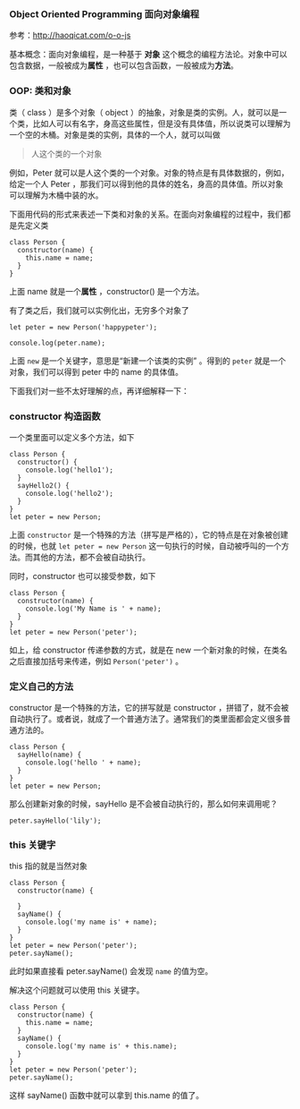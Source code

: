 ### Object Oriented Programming 面向对象编程

参考：http://haoqicat.com/o-o-js

基本概念：面向对象编程，是一种基于 **对象** 这个概念的编程方法论。对象中可以包含数据，一般被成为**属性** ，也可以包含函数，一般被成为**方法**。

### OOP: 类和对象

类（ class ）是多个对象（ object ）的抽象，对象是类的实例。人，就可以是一个类，比如人可以有名字，身高这些属性，但是没有具体值，所以说类可以理解为一个空的木桶。对象是类的实例，具体的一个人，就可以叫做

> 人这个类的一个对象

例如，Peter 就可以是人这个类的一个对象。对象的特点是有具体数据的，例如，给定一个人 Peter ，那我们可以得到他的具体的姓名，身高的具体值。所以对象可以理解为木桶中装的水。

下面用代码的形式来表述一下类和对象的关系。在面向对象编程的过程中，我们都是先定义类

```
class Person {
  constructor(name) {
    this.name = name;
  }
}
```

上面 name 就是一个**属性** ，constructor() 是一个方法。

有了类之后，我们就可以实例化出，无穷多个对象了

```
let peter = new Person('happypeter');

console.log(peter.name);
```

上面 `new` 是一个关键字，意思是“新建一个该类的实例” 。得到的 `peter` 就是一个对象，我们可以得到 peter 中的 name 的具体值。

下面我们对一些不太好理解的点，再详细解释一下：

### constructor 构造函数

一个类里面可以定义多个方法，如下

```
class Person {
  constructor() {
    console.log('hello1');
  }
  sayHello2() {
    console.log('hello2');
  }
}
let peter = new Person;
```

上面 `constructor` 是一个特殊的方法（拼写是严格的），它的特点是在对象被创建的时候，也就 `let peter = new Person` 这一句执行的时候，自动被呼叫的一个方法。而其他的方法，都不会被自动执行。

同时，constructor 也可以接受参数，如下

```
class Person {
  constructor(name) {
    console.log('My Name is ' + name);
  }
}
let peter = new Person('peter');
```

如上，给 constructor 传递参数的方式，就是在 new 一个新对象的时候，在类名之后直接加括号来传递，例如 `Person('peter')` 。

### 定义自己的方法

constructor 是一个特殊的方法，它的拼写就是 constructor ，拼错了，就不会被自动执行了。或者说，就成了一个普通方法了。通常我们的类里面都会定义很多普通方法的。

```
class Person {
  sayHello(name) {
    console.log('hello ' + name);
  }
}
let peter = new Person;
```

那么创建新对象的时候，sayHello 是不会被自动执行的，那么如何来调用呢？

```
peter.sayHello('lily');
```

### this 关键字

this 指的就是当然对象

```
class Person {
  constructor(name) {

  }
  sayName() {
    console.log('my name is' + name);
  }
}
let peter = new Person('peter');
peter.sayName();
```

此时如果直接看 peter.sayName() 会发现 `name` 的值为空。

解决这个问题就可以使用 this 关键字。

```
class Person {
  constructor(name) {
    this.name = name;
  }
  sayName() {
    console.log('my name is' + this.name);
  }
}
let peter = new Person('peter');
peter.sayName();
```

这样 sayName() 函数中就可以拿到 this.name 的值了。

